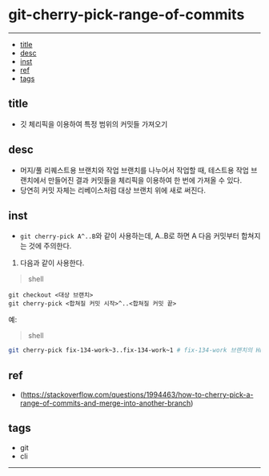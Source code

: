 # git-cherry-pick-range-of-commits

----

- [title](#title)
- [desc](#desc)
- [inst](#inst)
- [ref](#ref)
- [tags](#tags)

## title
- 깃 체리픽을 이용하여 특정 범위의 커밋들 가져오기

## desc
- 머지/풀 리퀘스트용 브랜치와 작업 브랜치를 나누어서 작업할 때, 테스트용 작업 브랜치에서 만들어진 결과 커밋들을 체리픽을 이용하여 한 번에 가져올 수 있다.
- 당연히 커밋 자체는 리베이스처럼 대상 브랜치 위에 새로 써진다.

## inst

- `git cherry-pick A^..B`와 같이 사용하는데, A..B로 하면 A 다음 커밋부터 합쳐지는 것에 주의한다.

1. 다음과 같이 사용한다.

>shell
```
git checkout <대상 브랜치>
git cherry-pick <합쳐질 커밋 시작>^..<합쳐질 커밋 끝>
```

예:

>shell
```sh
git cherry-pick fix-134-work~3..fix-134-work~1 # fix-134-work 브랜치의 HEAD로부터 2번째 커밋(~3이므로 HEAD~3 제외)부터 1번째 커밋까지 합쳐온다.
```


## ref
- (https://stackoverflow.com/questions/1994463/how-to-cherry-pick-a-range-of-commits-and-merge-into-another-branch)

## tags
- git
- cli




--------------------------

 
